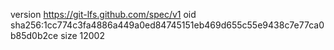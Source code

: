 version https://git-lfs.github.com/spec/v1
oid sha256:1cc774c3fa4886a449a0ed84745151eb469d655c55e9438c7e77ca0b85d0b2ce
size 12002
